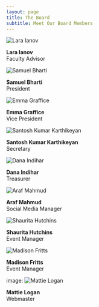 ```yaml
---
layout: page
title: The Board
subtitle: Meet Our Board Members
---
```


![Lara Ianov]()

**Lara Ianov**  
Faculty Advisor

![Samuel Bharti]()

**Samuel Bharti**  
President

![Emma Graffice]()

**Emma Graffice**  
Vice President


![Santosh Kumar Karthikeyan]()

**Santosh Kumar Karthikeyan**  
Secretary

![Dana Indihar]()

**Dana Indihar**  
Treasurer

![Araf Mahmud]()

**Araf Mahmud**  
Social Media Manager

![Shaurita Hutchins]()

**Shaurita Hutchins**  
Event Manager

![Madison Fritts]()

**Madison Fritts**  
Event Manager

image: ![Mattie Logan](assets/img/logan.png)

**Mattie Logan**  
Webmaster

